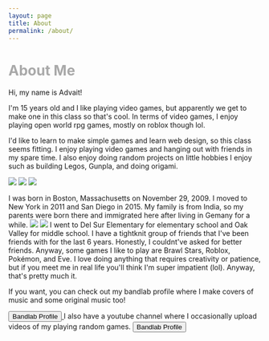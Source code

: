 ```yaml
---
layout: page
title: About
permalink: /about/
---
```


<h1 style="color:DarkGrey">About Me</h1>
Hi, my name is Advait!

<p>I'm 15 years old and I like playing video games, but apparently we get to make one in this class so that's cool. In terms of video games, I enjoy playing open world rpg games, mostly on roblox though lol.

  I'd like to learn to make simple games and learn web design, so this class seems fitting. I enjoy playing video games and hanging out with friends in my spare time. I also enjoy doing random projects on little hobbies I enjoy such as building Legos, Gunpla, and doing origami.<p>
  
<img src="https://www.lego.com/cdn/cs/set/assets/blt17452f7f0b4a4d08/71799.png">
<img src="https://cdn11.bigcommerce.com/s-6k3asdl2tq/images/stencil/1280x1280/products/18125/24974/1__33236.1720455634.jpg?c=1">
<img src="https://i.ytimg.com/vi/xbPeKkheWk0/maxresdefault.jpg">

<p>I was born in Boston, Massachusetts on November 29, 2009. I moved to New York in 2011 and San Diego in 2015. My family is from India, so my parents were born there and immigrated here after living in Gemany for a while. 
<img src="https://upload.wikimedia.org/wikipedia/commons/thumb/a/a9/Flag_of_the_United_States_%28DoS_ECA_Color_Standard%29.svg/640px-Flag_of_the_United_States_%28DoS_ECA_Color_Standard%29.svg.png">
<img src="https://upload.wikimedia.org/wikipedia/en/thumb/4/41/Flag_of_India.svg/1200px-Flag_of_India.svg.png">
I went to Del Sur Elementary for elementary school and Oak Valley for middle school. I have a tightknit group of friends that I've been friends with for the last 6 years. Honestly, I couldnt've asked for better friends. Anyway, some games I like to play are Brawl Stars, Roblox, Pokémon, and Eve. I love doing anything that requires creativity or patience, but if you meet me in real life you'll think I'm super impatient (lol). Anyway, that's pretty much it.  <p>

If you want, you can check out my bandlab profile where I make covers of music and some original music too! 

<a href="https://bandlab.com/spektral05" target="_blank" class="button">
  <button>Bandlab Profile</button>
  </a>
 I also have a youtube channel where I occasionally upload videos of my playing random games.
 <a href="https://youtube.com/@spektral05" target="_blank" class="button">
  <button>Bandlab Profile</button>
  </a>